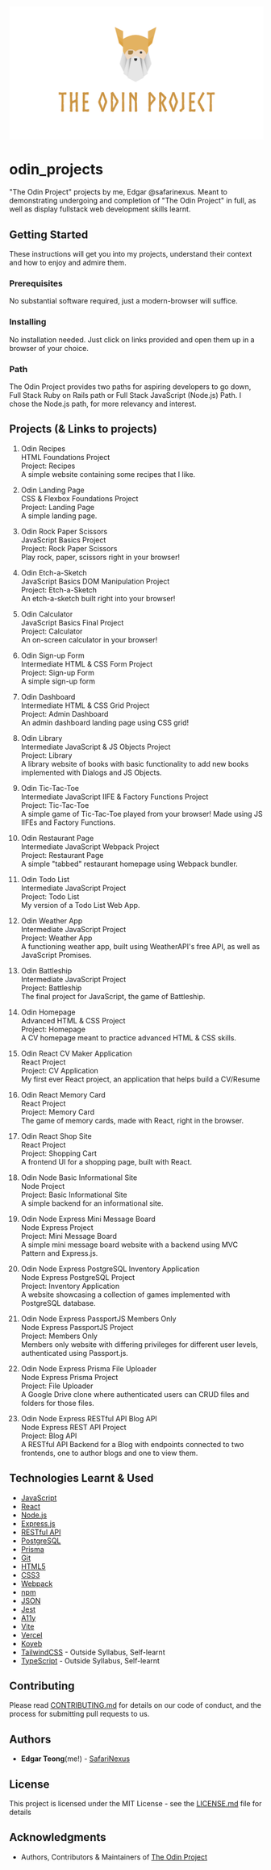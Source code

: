 [![The Odin Project Banner](./assets/top_banner.png)](https://www.theodinproject.com/)
# odin_projects

"The Odin Project" projects by me, Edgar @safarinexus. Meant to demonstrating undergoing and completion of "The Odin Project" in full, as well as display fullstack web development skills learnt. 

## Getting Started

These instructions will get you into my projects, understand their context and how to enjoy and admire them.

### Prerequisites

No substantial software required, just a modern-browser will suffice.

### Installing

No installation needed. Just click on links provided and open them up in a browser of your choice.

### Path 

The Odin Project provides two paths for aspiring developers to go down, Full Stack Ruby on Rails path or Full Stack JavaScript (Node.js) Path. I chose the Node.js path, for more relevancy and interest.

## Projects (& Links to projects)

1. Odin Recipes  
HTML Foundations Project  
Project: Recipes  
A simple website containing some recipes that I like.  
  
2. Odin Landing Page  
CSS & Flexbox Foundations Project  
Project: Landing Page  
A simple landing page.  
  
3. Odin Rock Paper Scissors  
JavaScript Basics Project  
Project: Rock Paper Scissors  
Play rock, paper, scissors right in your browser!  
  
4. Odin Etch-a-Sketch  
JavaScript Basics DOM Manipulation Project  
Project: Etch-a-Sketch  
An etch-a-sketch built right into your browser!  
  
5. Odin Calculator  
JavaScript Basics Final Project  
Project: Calculator  
An on-screen calculator in your browser!  
  
6. Odin Sign-up Form  
Intermediate HTML & CSS Form Project  
Project: Sign-up Form  
A simple sign-up form  
  
7. Odin Dashboard  
Intermediate HTML & CSS Grid Project  
Project: Admin Dashboard  
An admin dashboard landing page using CSS grid!  
  
8. Odin Library  
Intermediate JavaScript & JS Objects Project  
Project: Library  
A library website of books with basic functionality to add new books implemented with Dialogs and JS Objects.  
  
9. Odin Tic-Tac-Toe  
Intermediate JavaScript IIFE & Factory Functions Project  
Project: Tic-Tac-Toe  
A simple game of Tic-Tac-Toe played from your browser! Made using JS IIFEs and Factory Functions.  
  
10. Odin Restaurant Page  
Intermediate JavaScript Webpack Project  
Project: Restaurant Page  
A simple "tabbed" restaurant homepage using Webpack bundler.  
  
11. Odin Todo List  
Intermediate JavaScript Project  
Project: Todo List  
My version of a Todo List Web App.  
  
12. Odin Weather App  
Intermediate JavaScript Project  
Project: Weather App  
A functioning weather app, built using WeatherAPI's free API, as well as JavaScript Promises.  
  
13. Odin Battleship   
Intermediate JavaScript Project  
Project: Battleship  
The final project for JavaScript, the game of Battleship.   
  
14. Odin Homepage  
Advanced HTML & CSS Project  
Project: Homepage  
A CV homepage meant to practice advanced HTML & CSS skills.  
  
15. Odin React CV Maker Application  
React Project  
Project: CV Application  
My first ever React project, an application that helps build a CV/Resume  
  
16. Odin React Memory Card  
React Project  
Project: Memory Card  
The game of memory cards, made with React, right in the browser.  
  
17. Odin React Shop Site  
React Project  
Project: Shopping Cart  
A frontend UI for a shopping page, built with React.  
  
18. Odin Node Basic Informational Site   
Node Project   
Project: Basic Informational Site   
A simple backend for an informational site.  
  
19. Odin Node Express Mini Message Board  
Node Express Project  
Project: Mini Message Board  
A simple mini message board website with a backend using MVC Pattern and Express.js.  
  
20. Odin Node Express PostgreSQL Inventory Application   
Node Express PostgreSQL Project   
Project: Inventory Application   
A website showcasing a collection of games implemented with PostgreSQL database.  

21. Odin Node Express PassportJS Members Only  
Node Express PassportJS Project  
Project: Members Only  
Members only website with differing privileges for different user levels, authenticated using Passport.js.  
  
22. Odin Node Express Prisma File Uploader  
Node Express Prisma Project  
Project: File Uploader  
A Google Drive clone where authenticated users can CRUD files and folders for those files.  
  
23. Odin Node Express RESTful API Blog API  
Node Express REST API Project  
Project: Blog API  
A RESTful API Backend for a Blog with endpoints connected to two frontends, one to author blogs and one to view them.  

## Technologies Learnt & Used

* [JavaScript](https://developer.mozilla.org/en-US/docs/Web/JavaScript)
* [React](https://react.dev/)
* [Node.js](https://nodejs.org/en)
* [Express.js](https://expressjs.com/)
* [RESTful API](https://en.wikipedia.org/wiki/REST)
* [PostgreSQL](https://www.postgresql.org/)
* [Prisma](https://www.prisma.io/)
* [Git](https://git-scm.com/)
* [HTML5](https://developer.mozilla.org/en-US/docs/Web/HTML)
* [CSS3](https://developer.mozilla.org/en-US/docs/Web/CSS)
* [Webpack](https://webpack.js.org/)
* [npm](https://www.npmjs.com/)
* [JSON](https://www.json.org/)
* [Jest](https://jestjs.io/)
* [A11y](https://www.a11yproject.com/)
* [Vite](https://vitejs.dev/)
* [Vercel](https://vercel.com/)
* [Koyeb](https://app.koyeb.com/)
* [TailwindCSS](https://tailwindcss.com/) - Outside Syllabus, Self-learnt
* [TypeScript](https://www.typescriptlang.org/) - Outside Syllabus, Self-learnt 

## Contributing

Please read [CONTRIBUTING.md](https://gist.github.com/PurpleBooth/b24679402957c63ec426) for details on our code of conduct, and the process for submitting pull requests to us.

## Authors

* **Edgar Teong**(me!) - [SafariNexus](https://github.com/safarinexus)

## License

This project is licensed under the MIT License - see the [LICENSE.md](LICENSE.md) file for details

## Acknowledgments

* Authors, Contributors & Maintainers of [The Odin Project](https://github.com/TheOdinProject)
  
